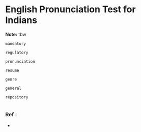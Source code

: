 # English Pronunciation Test for Indians

**Note:** tbw




```
mandatory

regulatory

pronunciation

resume

genre

general

repository


```

### Ref :

  * []()
